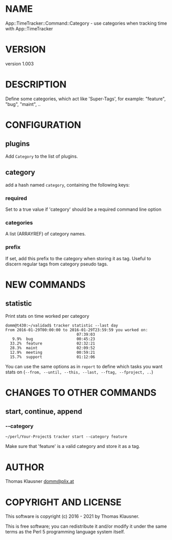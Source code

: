 # NAME

App::TimeTracker::Command::Category - use categories when tracking time with App::TimeTracker

# VERSION

version 1.003

# DESCRIPTION

Define some categories, which act like 'Super-Tags', for example:
"feature", "bug", "maint", ..

# CONFIGURATION

## plugins

Add `Category` to the list of plugins.

## category

add a hash named `category`, containing the following keys:

### required

Set to a true value if 'category' should be a required command line option

### categories

A list (ARRAYREF) of category names.

### prefix

If set, add this prefix to the category when storing it as tag. Useful
to discern regular tags from category pseudo tags.

# NEW COMMANDS

## statistic

Print stats on time worked per category

    domm@t430:~/validad$ tracker statistic --last day
    From 2016-01-29T00:00:00 to 2016-01-29T23:59:59 you worked on:
                                   07:39:03
       9.9%  bug                   00:45:23
      33.2%  feature               02:32:21
      28.3%  maint                 02:09:52
      12.9%  meeting               00:59:21
      15.7%  support               01:12:06

You can use the same options as in `report` to define which tasks you
want stats on (`--from, --until, --this, --last, --ftag, --fproject, ..`)

# CHANGES TO OTHER COMMANDS

## start, continue, append

### --category

    ~/perl/Your-Project$ tracker start --category feature

Make sure that 'feature' is a valid category and store it as a tag.

# AUTHOR

Thomas Klausner <domm@plix.at>

# COPYRIGHT AND LICENSE

This software is copyright (c) 2016 - 2021 by Thomas Klausner.

This is free software; you can redistribute it and/or modify it under
the same terms as the Perl 5 programming language system itself.
